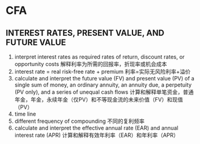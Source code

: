 # CFA

## INTEREST RATES, PRESENT VALUE, AND FUTURE VALUE

1. interpret interest rates as required rates of return, discount rates, or opportunity costs
解释利率为所需的回报率，折现率或机会成本
1. interest rate = real risk-free rate + premium
利率=实际无风险利率+溢价
1. calculate and interpret the future value (FV) and present value (PV) of a single sum of money, an ordinary annuity, an annuity due, a perpetuity (PV only), and a series of unequal cash flows
计算和解释单笔资金，普通年金，年金，永续年金（仅PV）和不等现金流的未来价值（FV）和现值（PV）
1. time line
1. different frequency of compounding
不同的复利频率
1. calculate and interpret the effective annual rate (EAR) and annual interest rate (APR)
计算和解释有效年利率（EAR）和年利率（APR）


